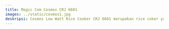 ```yaml
---
title: Magic Com Cosmos CRJ 6601
images: ../static/cosmos1.jpg
deskripsi: Cosmos Low Watt Rice Cooker CRJ 6601 merupakan rice coker yang memiliki fungsi sebagai penanak, penghangat.
---
```

